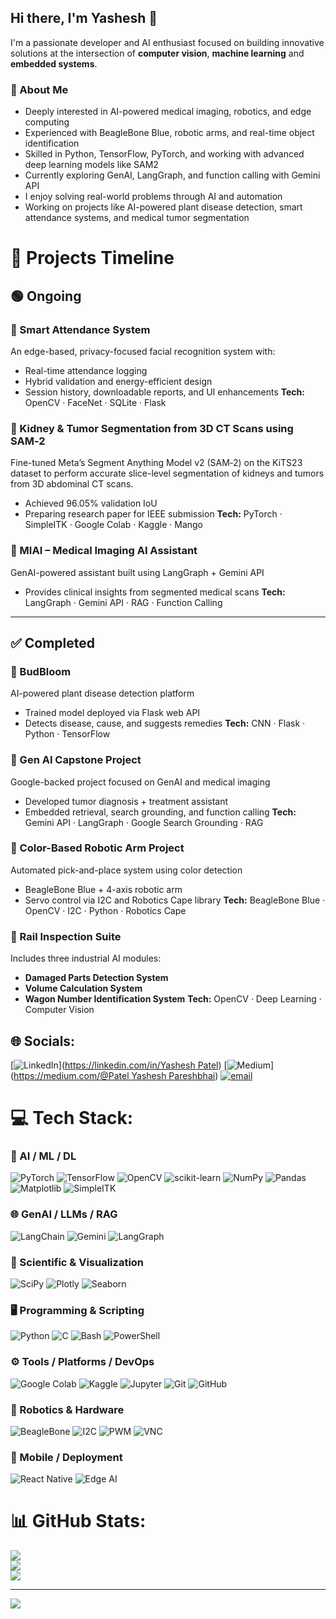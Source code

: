 ## Hi there, I'm Yashesh 👋

I'm a passionate developer and AI enthusiast focused on building innovative solutions at the intersection of **computer vision**, **machine learning** and **embedded systems**.

### 🚀 About Me
- Deeply interested in AI-powered medical imaging, robotics, and edge computing
- Experienced with BeagleBone Blue, robotic arms, and real-time object identification
- Skilled in Python, TensorFlow, PyTorch, and working with advanced deep learning models like SAM2
- Currently exploring GenAI, LangGraph, and function calling with Gemini API
- I enjoy solving real-world problems through AI and automation
- Working on projects like AI-powered plant disease detection, smart attendance systems, and medical tumor segmentation
  
# 🚀 Projects Timeline

## 🟢 Ongoing

### 🎯 Smart Attendance System

An edge-based, privacy-focused facial recognition system with:

* Real-time attendance logging
* Hybrid validation and energy-efficient design
* Session history, downloadable reports, and UI enhancements
  **Tech:** OpenCV · FaceNet · SQLite · Flask

### 🧠 Kidney & Tumor Segmentation from 3D CT Scans using SAM‑2

Fine-tuned Meta’s Segment Anything Model v2 (SAM‑2) on the KiTS23 dataset to perform accurate slice-level segmentation of kidneys and tumors from 3D abdominal CT scans.

* Achieved 96.05% validation IoU
* Preparing research paper for IEEE submission
  **Tech:** PyTorch · SimpleITK · Google Colab · Kaggle · Mango

### 💬 MIAI – Medical Imaging AI Assistant

GenAI-powered assistant built using LangGraph + Gemini API

* Provides clinical insights from segmented medical scans
  **Tech:** LangGraph · Gemini API · RAG · Function Calling

---

## ✅ Completed

### 🌱 BudBloom

AI-powered plant disease detection platform

* Trained model deployed via Flask web API
* Detects disease, cause, and suggests remedies
  **Tech:** CNN · Flask · Python · TensorFlow

### 🧪 Gen AI Capstone Project

Google-backed project focused on GenAI and medical imaging

* Developed tumor diagnosis + treatment assistant
* Embedded retrieval, search grounding, and function calling
  **Tech:** Gemini API · LangGraph · Google Search Grounding · RAG

### 🤖 Color-Based Robotic Arm Project

Automated pick-and-place system using color detection

* BeagleBone Blue + 4-axis robotic arm
* Servo control via I2C and Robotics Cape library
  **Tech:** BeagleBone Blue · OpenCV · I2C · Python · Robotics Cape

### 🚆 Rail Inspection Suite

Includes three industrial AI modules:

* **Damaged Parts Detection System**
* **Volume Calculation System**
* **Wagon Number Identification System**
  **Tech:** OpenCV · Deep Learning · Computer Vision



## 🌐 Socials:
[![LinkedIn](https://img.shields.io/badge/LinkedIn-%230077B5.svg?logo=linkedin&logoColor=white)]([https://linkedin.com/in/Yashesh Patel](https://www.linkedin.com/in/yashesh-patel-918014280)) [![Medium](https://img.shields.io/badge/Medium-12100E?logo=medium&logoColor=white)]([https://medium.com/@Patel Yashesh Pareshbhai](https://medium.com/@patelyashesh26)) [![email](https://img.shields.io/badge/Email-D14836?logo=gmail&logoColor=white)](mailto:patelyashesh26@gmail.com) 

# 💻 Tech Stack:

### 🧠 AI / ML / DL
![PyTorch](https://img.shields.io/badge/PyTorch-%23EE4C2C.svg?style=for-the-badge&logo=PyTorch&logoColor=white)
![TensorFlow](https://img.shields.io/badge/TensorFlow-%23FF6F00.svg?style=for-the-badge&logo=tensorflow&logoColor=white)
![OpenCV](https://img.shields.io/badge/OpenCV-%23white.svg?style=for-the-badge&logo=opencv&logoColor=white)
![scikit-learn](https://img.shields.io/badge/scikit--learn-F7931E.svg?style=for-the-badge&logo=scikit-learn&logoColor=white)
![NumPy](https://img.shields.io/badge/Numpy-%23013243.svg?style=for-the-badge&logo=numpy&logoColor=white)
![Pandas](https://img.shields.io/badge/Pandas-%23150458.svg?style=for-the-badge&logo=pandas&logoColor=white)
![Matplotlib](https://img.shields.io/badge/Matplotlib-%230077B5.svg?style=for-the-badge&logo=matplotlib&logoColor=white)
![SimpleITK](https://img.shields.io/badge/SimpleITK-blue.svg?style=for-the-badge)

### 🌐 GenAI / LLMs / RAG
![LangChain](https://img.shields.io/badge/LangChain-%23000000.svg?style=for-the-badge&logo=data:image/svg+xml;base64,PHN2Zy...&logoColor=white)
![Gemini](https://img.shields.io/badge/Gemini-4285F4?style=for-the-badge&logo=google&logoColor=white)
![LangGraph](https://img.shields.io/badge/LangGraph-%230088cc.svg?style=for-the-badge)

### 🧪 Scientific & Visualization
![SciPy](https://img.shields.io/badge/SciPy-%230C55A5.svg?style=for-the-badge&logo=scipy&logoColor=white)
![Plotly](https://img.shields.io/badge/Plotly-%233F4F75.svg?style=for-the-badge&logo=plotly&logoColor=white)
![Seaborn](https://img.shields.io/badge/Seaborn-5A6ACF?style=for-the-badge)

### 🖥️ Programming & Scripting
![Python](https://img.shields.io/badge/python-3670A0?style=for-the-badge&logo=python&logoColor=ffdd54)
![C](https://img.shields.io/badge/C-%2300599C.svg?style=for-the-badge&logo=c&logoColor=white)
![Bash](https://img.shields.io/badge/Bash-%23121011.svg?style=for-the-badge&logo=gnu-bash&logoColor=white)
![PowerShell](https://img.shields.io/badge/PowerShell-%235391FE.svg?style=for-the-badge&logo=powershell&logoColor=white)

### ⚙️ Tools / Platforms / DevOps
![Google Colab](https://img.shields.io/badge/Google%20Colab-F9AB00?style=for-the-badge&logo=googlecolab&logoColor=white)
![Kaggle](https://img.shields.io/badge/Kaggle-20BEFF?style=for-the-badge&logo=kaggle&logoColor=white)
![Jupyter](https://img.shields.io/badge/Jupyter-F37626.svg?style=for-the-badge&logo=Jupyter&logoColor=white)
![Git](https://img.shields.io/badge/Git-%23F05033.svg?style=for-the-badge&logo=git&logoColor=white)
![GitHub](https://img.shields.io/badge/GitHub-%23121011.svg?style=for-the-badge&logo=github&logoColor=white)

### 🤖 Robotics & Hardware
![BeagleBone](https://img.shields.io/badge/BeagleBone%20Blue-000000?style=for-the-badge&logo=raspberrypi&logoColor=white)
![I2C](https://img.shields.io/badge/I2C-009688?style=for-the-badge)
![PWM](https://img.shields.io/badge/PWM-673AB7?style=for-the-badge)
![VNC](https://img.shields.io/badge/VNC-2196F3?style=for-the-badge)

### 📱 Mobile / Deployment
![React Native](https://img.shields.io/badge/React_Native-20232A?style=for-the-badge&logo=react&logoColor=61DAFB)
![Edge AI](https://img.shields.io/badge/Edge%20AI-4CAF50?style=for-the-badge)


# 📊 GitHub Stats:
![](https://github-readme-stats.vercel.app/api?username=yashesh-patel&theme=dark&hide_border=false&include_all_commits=false&count_private=false)<br/>
![](https://nirzak-streak-stats.vercel.app/?user=yashesh-patel&theme=dark&hide_border=false)<br/>
![](https://github-readme-stats.vercel.app/api/top-langs/?username=yashesh-patel&theme=dark&hide_border=false&include_all_commits=false&count_private=false&layout=compact)

---
[![](https://visitcount.itsvg.in/api?id=yashesh-patel&icon=0&color=0)](https://visitcount.itsvg.in)
